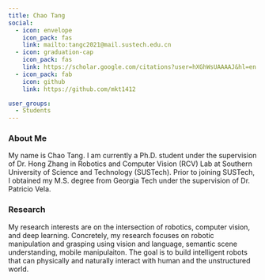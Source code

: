```yaml
---
title: Chao Tang
social:
  - icon: envelope 
    icon_pack: fas
    link: mailto:tangc2021@mail.sustech.edu.cn
  - icon: graduation-cap 
    icon_pack: fas
    link: https://scholar.google.com/citations?user=hXGhWsUAAAAJ&hl=en
  - icon_pack: fab
    icon: github
    link: https://github.com/mkt1412

user_groups:
  - Students
---
```

### About Me
My name is Chao Tang. I am currently a Ph.D. student under the supervision of Dr. Hong Zhang in Robotics and Computer Vision (RCV) Lab at Southern University of Science and Technology (SUSTech). Prior to joining SUSTech, I obtained my M.S. degree from Georgia Tech under the supervision of Dr. Patricio Vela. 

### Research
My research interests are on the intersection of robotics, computer vision, and deep learning. Concretely, my research focuses on robotic manipulation and grasping using vision and language, semantic scene understanding, mobile manipulaiton. The goal is to build intelligent robots that can physically and naturally interact with human and the unstructured world.



